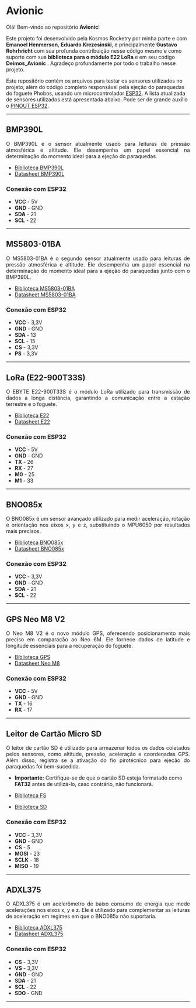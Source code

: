 # Avionic

Olá! Bem-vindo ao repositório **Avionic**!

Este projeto foi desenvolvido pela Kosmos Rocketry por minha parte e com  **Emanoel Henmerson**, **Eduardo Krezesinski**, e principalmente  **Gustavo Rohrhricht** com sua profunda contribuição nesse código mesmo e  como suporte com  sua **biblioteca para o módulo E22 LoRa** e em seu código **Deimos_Avionic** . Agradeço profundamente por todo o trabalho nesse projeto.

Este repositório contém os arquivos para testar os sensores utilizados no projeto, além do código completo responsável pela ejeção do paraquedas do foguete Phobos, usando um microcontrolador [ESP32](https://docs.platformio.org/en/latest/boards/espressif32/esp32dev.html). A lista atualizada de sensores utilizados está apresentada abaixo. Pode ser de grande auxílio o [PINOUT ESP32](https://www.reddit.com/r/esp32/comments/1h6otb3/how_to_know_which_pin_supports_pull_updown/).

---

## BMP390L
<p align="justify">
  O BMP390L é o sensor atualmente usado para leituras de pressão atmosférica e altitude. Ele desempenha um papel essencial na determinação do momento ideal para a ejeção do paraquedas.
</p>

- [Biblioteca BMP390L](https://github.com/adafruit/Adafruit_BMP3XX)  
- [Datasheet BMP390L](https://www.mouser.com/pdfDocs/bst-bmp390l-ds001.pdf)

### Conexão com ESP32

- **VCC** - 5V  
- **GND** - GND  
- **SDA** - 21  
- **SCL** - 22

---

## MS5803-01BA
<p align="justify">
  O MS5803-01BA é o segundo sensor atualmente usado para leituras de pressão atmosférica e altitude. Ele desempenha um papel essencial na determinação do momento ideal para a ejeção do paraquedas junto com o BMP390L.
</p>

- [Biblioteca MS5803-01BA](https://github.com/millerlp/MS5803_01)  
- [Datasheet MS5803-01BA](https://www.te.com/commerce/DocumentDelivery/DDEController?Action=showdoc&DocId=Data+Sheet%7FMS5803-01BA%7FB3%7Fpdf%7FEnglish%7FENG_DS_MS5803-01BA_B3.pdf%7FCAT-BLPS0038)

### Conexão com ESP32

- **VCC** - 3,3V  
- **GND** - GND  
- **SDA** - 13  
- **SCL** - 15  
- **CS** - 3,3V  
- **PS** - 3,3V

---

## LoRa (E22-900T33S)
<p align="justify">
  O EBYTE E22-900T33S é o módulo LoRa utilizado para transmissão de dados a longa distância, garantindo a comunicação entre a estação terrestre e o foguete.
</p>

- [Biblioteca E22](https://github.com/gustavorohricht/E22-Lora-library)  
- [Datasheet E22](https://www.ebyte.com/en/downpdf.aspx?id=1596)

### Conexão com ESP32

- **VCC** - 5V  
- **GND** - GND  
- **TX** - 26  
- **RX** - 27  
- **M0** - 25  
- **M1** - 33

---

## BNO085x
<p align="justify">
  O BNO085x é um sensor avançado utilizado para medir aceleração, rotação e orientação nos eixos x, y e z, substituindo o MPU6050 por resultados mais precisos.
</p>

- [Biblioteca BNO085x](https://github.com/adafruit/Adafruit_BNO08x)  
- [Datasheet BNO085x](https://www.mouser.com/datasheet/2/1480/BNO080_085_Datasheet-3196201.pdf)

### Conexão com ESP32

- **VCC** - 3,3V  
- **GND** - GND  
- **SDA** - 21  
- **SCL** - 22

---

## GPS Neo M8 V2
<p align="justify">
  O Neo M8 V2 é o novo módulo GPS, oferecendo posicionamento mais preciso em comparação ao Neo 6M. Ele fornece dados de latitude e longitude essenciais para a recuperação do foguete.
</p>

- [Biblioteca GPS](https://github.com/mikalhart/TinyGPSPlus)  
- [Datasheet Neo M8](https://content.u-blox.com/sites/default/files/NEO-M8-FW3_DataSheet_UBX-15031086.pdf)

### Conexão com ESP32

- **VCC** - 5V  
- **GND** - GND  
- **TX** - 16  
- **RX** - 17  

---

## Leitor de Cartão Micro SD
<p align="justify">
  O leitor de cartão SD é utilizado para armazenar todos os dados coletados pelos sensores, como altitude, pressão, aceleração e coordenadas GPS. Além disso, registra se a ativação do fio pirotécnico para ejeção do paraquedas foi bem-sucedida.
</p>

- **Importante:** Certifique-se de que o cartão SD esteja formatado como **FAT32** antes de utilizá-lo, caso contrário, não funcionará.

- [Biblioteca FS](https://github.com/espressif/arduino-esp32/tree/master/libraries/FS/src)  
- [Biblioteca SD](https://github.com/espressif/arduino-esp32/tree/master/libraries/SD/src)

### Conexão com ESP32

- **VCC** - 3,3V  
- **GND** - GND  
- **CS** - 5  
- **MOSI** - 23  
- **SCLK** - 18  
- **MISO** - 19

---

## ADXL375
<p align="justify">
  O ADXL375 é um acelerômetro de baixo consumo de energia que mede acelerações nos eixos x, y e z. Ele é utilizado para complementar as leituras de aceleração em regimes em que o BNO085x não suportaria.
</p>

- [Biblioteca ADXL375](https://github.com/adafruit/Adafruit_ADXL375)  
- [Datasheet ADXL375](https://www.analog.com/media/en/technical-documentation/data-sheets/ADXL375.PDF)

### Conexão com ESP32

- **CS** - 3,3V  
- **VS** - 3,3V  
- **GND** - GND  
- **SDA** - 21  
- **SCL** - 22  
- **SDO** - GND

---
